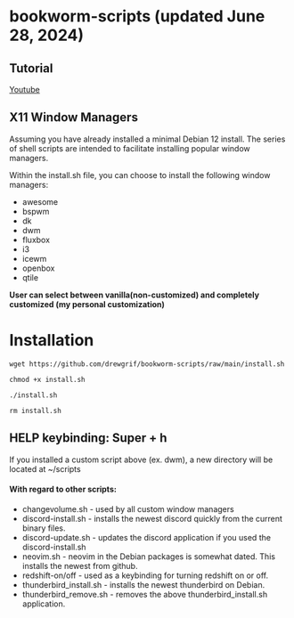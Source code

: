 # bookworm-scripts (updated June 28, 2024)

## Tutorial
[Youtube](https://www.youtube.com/watch?v=EEbnxSx2K5Y)

## X11 Window Managers
Assuming you have already installed a minimal Debian 12 install.
The series of shell scripts are intended to facilitate installing popular window managers.

Within the install.sh file, you can choose to install the following window managers:

* awesome 
* bspwm
* dk 
* dwm
* fluxbox
* i3
* icewm
* openbox
* qtile

**User can select between vanilla(non-customized) and completely customized (my personal customization)** 

# Installation

``` 
wget https://github.com/drewgrif/bookworm-scripts/raw/main/install.sh

chmod +x install.sh

./install.sh

rm install.sh

```
## HELP keybinding:  Super + h
If you installed a custom script above (ex. dwm), a new directory will be located at ~/scripts

#### With regard to other scripts:
* changevolume.sh - used by all custom window managers
* discord-install.sh - installs the newest discord quickly from the current binary files.
* discord-update.sh - updates the discord application if you used the discord-install.sh
* neovim.sh - neovim in the Debian packages is somewhat dated.  This installs the newest from github.
* redshift-on/off - used as a keybinding for turning redshift on or off.
* thunderbird_install.sh - installs the newest thunderbird on Debian.
* thunderbird_remove.sh - removes the above thunderbird_install.sh application.

